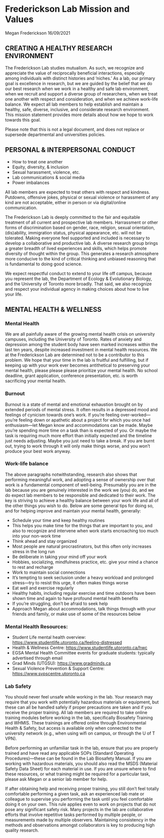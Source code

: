 Frederickson Lab Mission and Values
================
Megan Frederickson
16/09/2021

## CREATING A HEALTHY RESEARCH ENVIRONMENT

The Frederickson Lab studies mutualism. As such, we recognize and
appreciate the value of reciprocally beneficial interactions, especially
among individuals with distinct histories and ‘niches.’ As a lab, our
primary goal is excellence in research, but we are guided by the belief
that we do our best research when we work in a healthy and safe lab
environment, when we recruit and support a diverse group of researchers,
when we treat one another with respect and consideration, and when we
achieve work-life balance. We expect all lab members to help establish
and maintain a healthy, safe, diverse, inclusive, and considerate
research environment. This mission statement provides more details about
how we hope to work towards this goal.

Please note that this is not a legal document, and does not replace or
supersede departmental and universities policies.

## PERSONAL & INTERPERSONAL CONDUCT

-   How to treat one another
-   Equity, diversity, & inclusion
-   Sexual harassment, violence, etc.
-   Lab communications & social media
-   Power imbalances

All lab members are expected to treat others with respect and kindness.
Putdowns, offensive jokes, physical or sexual violence or harassment of
any kind are not acceptable, either in person or via digital/online
communication.

The Frederickson Lab is deeply committed to the fair and equitable
treatment of all current and prospective lab members. Harrassment or
other forms of discrimination based on gender, race, religion, sexual
orientation, (dis)ability, immigration status, physical appearance, etc.
will not be tolerated. Making everyone feel supported and included is
necessary to develop a collaborative and productive lab. A diverse
research group brings a greater breadth of lived experiences and skills,
which helps promote diversity of thought within the group. This
generates a research atmosphere more conducive to the kind of critical
thinking and unbiased reasoning that is fundamental to doing good
science.

We expect respectful conduct to extend to your life off campus, because
you represent the lab, the Department of Ecology & Evolutionary Biology,
and the University of Toronto more broadly. That said, we also recognize
and respect your individual agency in making choices about how to live
your life.

## MENTAL HEALTH & WELLNESS
### Mental Health

We are all painfully aware of the growing mental health crisis on university campuses, including the University of Toronto. Rates of anxiety and depression among the student body have seen marked increases within the last ten years, despite increased investment in mental health resources. We at the Frederickson Lab are determined not to be a contributor to this problem. We hope that your time in the lab is fruitful and fulfilling, but if keeping up with your work ever becomes antithetical to preserving your mental health, please please please prioritize your mental health. No school deadline, grant application, conference presentation, etc. is worth sacrificing your mental health.

### Burnout

Burnout is a state of mental and emotional exhaustion brought on by extended periods of mental stress. It often results in a depressed mood and feelings of cynicism towards one’s work. If you’re feeling over-worked—you’re feeling down or apathetic about a project for which you once had enthusiasm—let Megan know and accommodations can be made. Maybe you’re spending more time on a task than is expected of you. Or maybe the task is requiring much more effort than initially expected and the timeline just needs adjusting. Maybe you just need to take a break. If you are burnt out, trying to work through it will only make things worse, and you won’t produce your best work anyway.

### Work-life balance

The above paragraphs notwithstanding, research also shows that performing meaningful work, and adopting a sense of ownership over that work is a fundamental component of well-being. Presumably you are in the lab because you are genuinely interested in the work we (you) do, and we do expect lab members to be responsible and dedicated to their work. The key is striving to achieve a healthy balance between your work life and all of the other things you wish to do. Below are some general tips for doing so, and for helping improve and maintain your mental health, generally:

- Schedule your time and keep healthy routines
- This helps you make time for the things that are important to you, and also to recognize and intervene when work starts encroaching too much into your non-work time
- Think ahead and stay organized
- Most people are natural procrastinators, but this often only increases stress in the long run
- Be deliberate in taking your mind off your work
- Hobbies, socializing, mindfulness practice, etc. give your mind a chance to rest and recharge
- Work to maintain social connections
- It’s tempting to seek seclusion under a heavy workload and prolonged stress—try to resist this urge, it often makes things worse
- Eat well and exercise regularly
- Healthy habits, including regular exercise and time outdoors have been shown time and again to have profound mental health benefits
- If you’re struggling, don’t be afraid to seek help
- Approach Megan about accommodations, talk things through with your friends and family, or make use of some of the resources below

### Mental Health Resources:

- Student Life mental health overview: https://www.studentlife.utoronto.ca/feeling-distressed
- Health & Wellness Centre: https://www.studentlife.utoronto.ca/hwc
- EGSA Mental Health Committee events for graduate students: typically advertised through email
- Grad Minds (UTGSU): https://www.gradminds.ca
- Sexual Violence Prevention & Support Centre: https://www.svpscentre.utoronto.ca

### Lab Safety

You should never feel unsafe while working in the lab. Your research may require that you work with potentially hazardous materials or equipment, but these can all be handled safely if proper precautions are taken and if you receive the proper training. All lab members are required to take online training modules before working in the lab, specifically Biosafety Training and WHMIS. These trainings are offered online through Environmental Health & Safety, but access is available only when connected to the university network (e.g., when using wifi on campus, or through the U of T VPN). 

Before performing an unfamiliar task in the lab, ensure that you are properly trained and have read any applicable SOPs (Standard Operating Procedures)—these can be found in the Lab Biosafety Manual. If you are working with hazardous materials, you should also read the MSDS (Material Safety Data Sheet) for each material in use. If you are unsure where to find these resources, or what training might be required for a particular task, please ask Megan or a senior lab member for help.

If after obtaining help and receiving proper training, you still don’t feel totally comfortable performing a given task, ask an experienced lab mate or colleague to supervise you performing the task until you feel comfortable doing it on your own. This rule applies even to work on projects that do not pose any significant safety risk. Many projects in the lab are collaborative efforts that involve repetitive tasks performed by multiple people, or measurements made by multiple observers. Maintaining consistency in the methods and observations amongst collaborators is key to producing high quality research.
